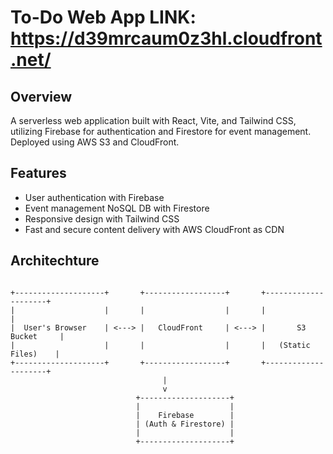 # To-Do Web App LINK: https://d39mrcaum0z3hl.cloudfront.net/

## Overview
A serverless web application built with React, Vite, and Tailwind CSS, utilizing Firebase for authentication and Firestore for event management. Deployed using AWS S3 and CloudFront.

## Features
- User authentication with Firebase
- Event management NoSQL DB with Firestore
- Responsive design with Tailwind CSS
- Fast and secure content delivery with AWS CloudFront as CDN

## Architechture 
```

+--------------------+       +------------------+       +---------------------+
|                    |       |                  |       |                     |
|  User's Browser    | <---> |   CloudFront     | <---> |       S3 Bucket     |
|                    |       |                  |       |   (Static Files)    |
+--------------------+       +------------------+       +---------------------+
                                  |
                                  v
                            +--------------------+
                            |                    |
                            |    Firebase        |
                            | (Auth & Firestore) |
                            |                    |
                            +--------------------+


```

